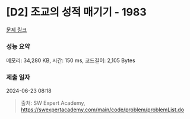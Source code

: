 # [D2] 조교의 성적 매기기 - 1983 

[문제 링크](https://swexpertacademy.com/main/code/problem/problemDetail.do?contestProbId=AV5PwGK6AcIDFAUq) 

### 성능 요약

메모리: 34,280 KB, 시간: 150 ms, 코드길이: 2,105 Bytes

### 제출 일자

2024-06-23 08:18



> 출처: SW Expert Academy, https://swexpertacademy.com/main/code/problem/problemList.do